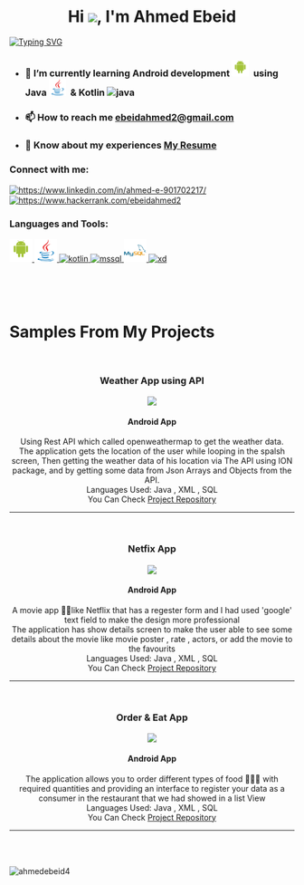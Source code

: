 <h1 align="center">Hi <img src="https://media.giphy.com/media/hvRJCLFzcasrR4ia7z/giphy.gif" width="35">, I'm Ahmed Ebeid </h1>

[![Typing SVG](https://readme-typing-svg.herokuapp.com?size=30&center=true&vCenter=true&lines=Android+Developer;Desktop+Developer)](https://git.io/typing-svg)

<h3>
  
- 🌱 I’m currently learning Android development <img src="https://raw.githubusercontent.com/devicons/devicon/master/icons/android/android-original-wordmark.svg" alt="android" width="30" height="30"/>&nbsp; using    <b> Java</b> <img src="https://raw.githubusercontent.com/devicons/devicon/master/icons/java/java-original.svg" alt="java" width="30" height="30"/>&nbsp; & <b> Kotlin </b><img src="https://www.vectorlogo.zone/logos/kotlinlang/kotlinlang-icon.svg" alt="java" width="30" height="20"/>

</h3>

<h3>
  
- 📫 How to reach me <b>ebeidahmed2@gmail.com</b>
  
</h3>

<h3>

- 📄 Know about my experiences <b><a href="https://drive.google.com/file/d/1exvx1dRZi65yB7G-uwu3Z5XtrUO4vONP/view?usp=sharing">My Resume</a></b></h3>

</h3>
<h3 align="left">Connect with me:</h3>
<p align="left">
<a href="https://www.linkedin.com/in/ahmed-ebeid-901702217/" target="blank"><img align="center" src="https://raw.githubusercontent.com/rahuldkjain/github-profile-readme-generator/master/src/images/icons/Social/linked-in-alt.svg" alt="https://www.linkedin.com/in/ahmed-e-901702217/" height="30" width="40" /></a>
<a href="https://www.hackerrank.com/ebeidahmed2?hr_r=1" target="blank"><img align="center" src="https://raw.githubusercontent.com/rahuldkjain/github-profile-readme-generator/master/src/images/icons/Social/hackerrank.svg" alt="https://www.hackerrank.com/ebeidahmed2" height="30" width="40" /></a>
</p>

<h3 align="left">Languages and Tools:</h3>
<p align="left"> <a href="https://developer.android.com" target="_blank" rel="noreferrer"> <img src="https://raw.githubusercontent.com/devicons/devicon/master/icons/android/android-original-wordmark.svg" alt="android" width="40" height="40"/> </a> <a href="https://www.java.com" target="_blank" rel="noreferrer"> <img src="https://raw.githubusercontent.com/devicons/devicon/master/icons/java/java-original.svg" alt="java" width="40" height="40"/> </a> <a href="https://kotlinlang.org" target="_blank" rel="noreferrer"> <img src="https://www.vectorlogo.zone/logos/kotlinlang/kotlinlang-icon.svg" alt="kotlin" width="40" height="40"/> </a> <a href="https://www.microsoft.com/en-us/sql-server" target="_blank" rel="noreferrer"> <img src="https://www.svgrepo.com/show/303229/microsoft-sql-server-logo.svg" alt="mssql" width="40" height="40"/> </a> <a href="https://www.mysql.com/" target="_blank" rel="noreferrer"> <img src="https://raw.githubusercontent.com/devicons/devicon/master/icons/mysql/mysql-original-wordmark.svg" alt="mysql" width="40" height="40"/> </a> <a href="https://www.adobe.com/products/xd.html" target="_blank" rel="noreferrer"> <img src="https://cdn.worldvectorlogo.com/logos/adobe-xd.svg" alt="xd" width="40" height="40"/> </a> </p>

<br>
<br>
<br>


<h1>Samples From My Projects</h1>

<br>

<center>
<h3 align="center"> Weather App using API</h3>
<a href="https://github.com/AhmedEbeid4/Weather-App">

<img align="center" src="https://user-images.githubusercontent.com/90563044/177055519-4b570787-2594-451a-b17d-070c7821159e.jpeg"/>
  </a>
  <br>
    <h4 align="center">Android App</h4>

  <p align="center">
    Using Rest API which called openweathermap to get the weather data.
    <br>
    The application gets the location of the user while looping in the spalsh screen, Then getting the weather data of his location via The API using ION package, and  by getting some data from Json Arrays and Objects from the API.
    <br>
    Languages Used: Java , XML , SQL
    <br>
    You Can Check <a href="https://github.com/AhmedEbeid4/Weather-App">Project Repository</a>
  </p>
</center>
<hr>
<br>


<center>
<h3 align="center">Netfix App</h3>
<a href="https://github.com/AhmedEbeid4/Netflix-App">
<img align="center" src="https://user-images.githubusercontent.com/90563044/178348780-edf780ac-a249-4ecd-9468-66360521f5ab.jpeg"  />
</a>
  <br>
  <h4 align="center">Android App</h4>
  <p align="center">
A movie app 📱🎦like Netflix that has a regester form and I had used 'google' text field to make the design more professional
    <br>
The application has show details screen to make the user able to see some details about the movie like movie poster , rate , actors, or add the movie to the favourits
    <br>
    Languages Used: Java , XML , SQL
    <br>
    You Can Check <a href="https://github.com/AhmedEbeid4/Netflix-App">Project Repository</a>
  </p>
</center>

<hr>
<br>


<center>
<h3 align="center">Order & Eat App</h3>
<a href="https://github.com/AhmedEbeid4/Order-Eat-App">
<img align="center" src="https://user-images.githubusercontent.com/90563044/177055547-1f3e9839-d9d1-4089-b085-2f0ed39466de.jpeg"   />
</a>
    <h4 align="center">Android App</h4>

   <p align="center">
The application allows you to order different types of food 🍔🍕🍞 with required quantities and providing an interface to register your data as a consumer in the restaurant that we had showed in a list View
    <br>
    Languages Used: Java , XML , SQL
    <br>
    You Can Check <a href="https://github.com/AhmedEbeid4/Order-Eat-App">Project Repository</a>
  </p>
</center>


<hr>
<br>
<br>

<p><img align="center" src="https://github-readme-stats.vercel.app/api/top-langs?username=ahmedebeid4&show_icons=true&locale=en&layout=compact" alt="ahmedebeid4" width="600" height="300"/></p>




